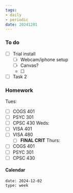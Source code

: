 ```yaml
---
tags:
- daily
- periodic
date: 20241201
---
```


### To do
- [ ] Trial install
	- [ ] Webcam/iphone setup
	- [ ] Canvas? 
	- [ ] 
- [ ] Task 2

### Homework
Tues:
- [ ] COGS 401 
- [ ] PSYC 301
- [ ] CPSC 430
Weds:
- [ ] VISA 401
- [ ] VISA 480
	- [ ] **FINAL CRIT**
Thurs:
- [ ] COGS 401
- [ ] PSYC 301
- [ ] CPSC 430

#### Calendar
```gEvent
date: 2024-12-02
type: week
```


